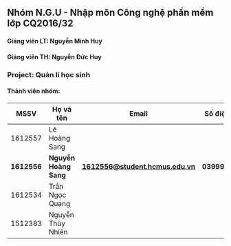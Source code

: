 ## Nhóm N.G.U - Nhập môn Công nghệ phần mềm lớp CQ2016/32
#### Giảng viên LT: Nguyễn Minh Huy
#### Giảng viên TH: Nguyễn Đức Huy
### Project: Quản lí học sinh
#### Thành viên nhóm:
| MSSV | Họ và tên | Email | Số điện thoại |
|--- | --- | --- | --- |
| 1612557 | Lê Hoàng Sang | | |
| **1612556** | **Nguyễn Hoàng Sang** | **1612556@student.hcmus.edu.vn** | **03999029922** |
| 1612534 | Trần Ngọc Quang | | |
| 1512383 | Nguyễn Thùy Nhiên | | |
